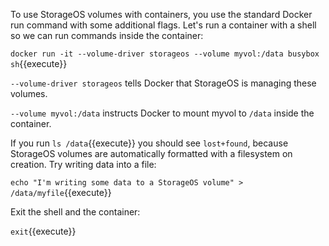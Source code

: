 To use StorageOS volumes with containers, you use the standard Docker run command with some additional flags. Let's run a container with a shell so we can run commands inside the container:

`docker run -it --volume-driver storageos --volume myvol:/data busybox sh`{{execute}}

`--volume-driver storageos` tells Docker that StorageOS is managing these volumes.

`--volume myvol:/data` instructs Docker to mount myvol to `/data` inside the container.

If you run `ls /data`{{execute}} you should see `lost+found`, because StorageOS volumes are automatically formatted with a filesystem on creation. Try writing data into a file:

`echo "I'm writing some data to a StorageOS volume" > /data/myfile`{{execute}}

Exit the shell and the container:

`exit`{{execute}}
